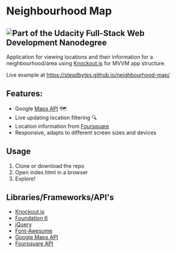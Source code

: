 # Neighbourhood Map
![Part of the Udacity Full-Stack Web Development Nanodegree](https://img.shields.io/badge/Udacity-Full--Stack%20Web%20Developer%20Nanodegree-02b3e4.svg)
----------------------------
Application for viewing locations and their information for a neighbourhood/area using [Knockout.js](http://knockoutjs.com/index.html) for  MVVM app structure.

Live example at https://steadbytes.github.io/neighbourhood-map/

## Features:
* Google [Maps API](https://developers.google.com/maps/) 🗺
* Live updating location filtering :mag:
* Location information from [Foursquare](https://foursquare.com/)
* Responsive, adapts to different screen sizes and devices

## Usage
1. Clone or download the repo
2. Open index.html in a browser
3. Explore!

## Libraries/Frameworks/API's
* [Knockout.js](http://knockoutjs.com/index.html)
* [Foundation 6](http://foundation.zurb.com/)
* [jQuery](https://jquery.com/)
* [Font-Awesome](http://fontawesome.io)
* [Google Maps API](https://developers.google.com/maps/)
* [Foursquare API](https://developer.foursquare.com/)
